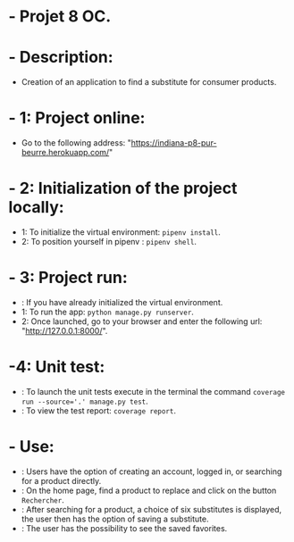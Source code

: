 # - Projet 8 OC.

# - Description:
- Creation of an application to find a substitute for consumer products.

# - 1: Project online:
- Go to the following address: "https://indiana-p8-pur-beurre.herokuapp.com/"

# - 2: Initialization of the project locally:
- 1: To initialize the virtual environment: `pipenv install`.
- 2: To position yourself in pipenv : `pipenv shell`.

# - 3: Project run:
- : If you have already initialized the virtual environment.
- 1: To run the app: `python manage.py runserver`.
- 2: Once launched, go to your browser and enter the following url: "http://127.0.0.1:8000/".

# -4: Unit test:
- : To launch the unit tests execute in the terminal the command `coverage run --source='.' manage.py test`.
- : To view the test report: `coverage report`.

# - Use:
- : Users have the option of creating an account, logged in, or searching for a product directly.
- : On the home page, find a product to replace and click on the button `Rechercher`.
- : After searching for a product, a choice of six substitutes is displayed, the user then has the option of saving a substitute.
- : The user has the possibility to see the saved favorites.
